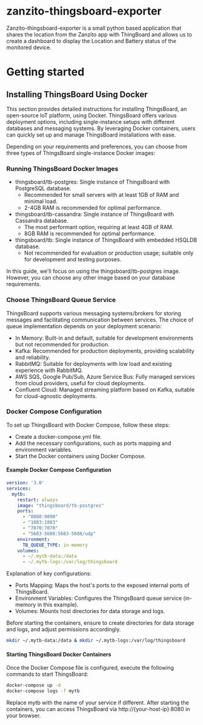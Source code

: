 # zanzito-thingsboard-exporter
Zanzito-thingsboard-exporter is a small python based application that shares the location from the Zanzito app with ThingBoard and allows us to create 
a dashboard to display the Location and Battery status of the monitored device.


# Getting started

## Installing ThingsBoard Using Docker
This section provides detailed instructions for installing ThingsBoard, an open-source IoT platform, using Docker. ThingsBoard offers various deployment options, including single-instance setups with different databases and messaging systems. By leveraging Docker containers, users can quickly set up and manage ThingsBoard installations with ease.

Depending on your requirements and preferences, you can choose from three types of ThingsBoard single-instance Docker images:

### Running ThingsBoard Docker Images

* thingsboard/tb-postgres: Single instance of ThingsBoard with PostgreSQL database.
  * Recommended for small servers with at least 1GB of RAM and minimal load.
  * 2-4GB RAM is recommended for optimal performance.
* thingsboard/tb-cassandra: Single instance of ThingsBoard with Cassandra database.
  * The most performant option, requiring at least 4GB of RAM.
  * 8GB RAM is recommended for optimal performance.
* thingsboard/tb: Single instance of ThingsBoard with embedded HSQLDB database.
  * Not recommended for evaluation or production usage; suitable only for development and testing purposes.

In this guide, we'll focus on using the thingsboard/tb-postgres image. However, you can choose any other image based on your database requirements.

### Choose ThingsBoard Queue Service
ThingsBoard supports various messaging systems/brokers for storing messages and facilitating communication between services. The choice of queue implementation depends on your deployment scenario:

* In Memory: Built-in and default, suitable for development environments but not recommended for production.
* Kafka: Recommended for production deployments, providing scalability and reliability.
* RabbitMQ: Suitable for deployments with low load and existing experience with RabbitMQ.
* AWS SQS, Google Pub/Sub, Azure Service Bus: Fully managed services from cloud providers, useful for cloud deployments.
* Confluent Cloud: Managed streaming platform based on Kafka, suitable for cloud-agnostic deployments.

### Docker Compose Configuration
To set up ThingsBoard with Docker Compose, follow these steps:

* Create a docker-compose.yml file.
* Add the necessary configurations, such as ports mapping and environment variables.
* Start the Docker containers using Docker Compose.

#### Example Docker Compose Configuration

```yaml
version: '3.0'
services:
  mytb:
    restart: always
    image: "thingsboard/tb-postgres"
    ports:
      - "8080:9090"
      - "1883:1883"
      - "7070:7070"
      - "5683-5688:5683-5688/udp"
    environment:
      TB_QUEUE_TYPE: in-memory
    volumes:
      - ~/.mytb-data:/data
      - ~/.mytb-logs:/var/log/thingsboard
```

Explanation of key configurations:

* Ports Mapping: Maps the host's ports to the exposed internal ports of ThingsBoard.
* Environment Variables: Configures the ThingsBoard queue service (in-memory in this example).
* Volumes: Mounts host directories for data storage and logs.


Before starting the containers, ensure to create directories for data storage and logs, and adjust permissions accordingly.
```bash
mkdir ~/.mytb-data:/data & mkdir ~/.mytb-logs:/var/log/thingsboard
```


#### Starting ThingsBoard Docker Containers
Once the Docker Compose file is configured, execute the following commands to start ThingsBoard:

```bash
docker-compose up -d
docker-compose logs -f mytb
```

Replace mytb with the name of your service if different. After starting the containers, you can access ThingsBoard via http://{your-host-ip}:8080 in your browser.

